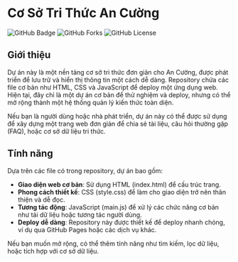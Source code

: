 # Cơ Sở Tri Thức An Cường

![GitHub Badge](https://img.shields.io/github/stars/honhan0904/ancuong-cosotrithuc?style=flat-square) ![GitHub Forks](https://img.shields.io/github/forks/honhan0904/ancuong-cosotrithuc?style=flat-square) ![GitHub License](https://img.shields.io/badge/license-MIT-blue.svg?style=flat-square)

## Giới thiệu
Dự án này là một nền tảng cơ sở tri thức đơn giản cho An Cường, được phát triển để lưu trữ và hiển thị thông tin một cách dễ dàng. Repository chứa các file cơ bản như HTML, CSS và JavaScript để deploy một ứng dụng web. Hiện tại, đây chỉ là một dự án cơ bản để thử nghiệm và deploy, nhưng có thể mở rộng thành một hệ thống quản lý kiến thức toàn diện.

Nếu bạn là người dùng hoặc nhà phát triển, dự án này có thể được sử dụng để xây dựng một trang web đơn giản để chia sẻ tài liệu, câu hỏi thường gặp (FAQ), hoặc cơ sở dữ liệu tri thức.

## Tính năng
Dựa trên các file có trong repository, dự án bao gồm:
- **Giao diện web cơ bản**: Sử dụng HTML (index.html) để cấu trúc trang.
- **Phong cách thiết kế**: CSS (style.css) để làm cho giao diện trở nên thân thiện và dễ đọc.
- **Tương tác động**: JavaScript (main.js) để xử lý các chức năng cơ bản như tải dữ liệu hoặc tương tác người dùng.
- **Deploy dễ dàng**: Repository này được thiết kế để deploy nhanh chóng, ví dụ qua GitHub Pages hoặc các dịch vụ khác.

Nếu bạn muốn mở rộng, có thể thêm tính năng như tìm kiếm, lọc dữ liệu, hoặc tích hợp với cơ sở dữ liệu.
